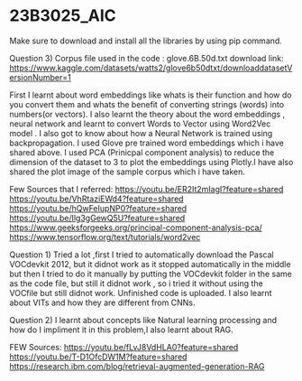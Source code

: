 # 23B3025_AIC
Make sure to download and install all the libraries by using pip command. 

Question 3)
Corpus file used in the code : glove.6B.50d.txt
download link:  
https://www.kaggle.com/datasets/watts2/glove6b50dtxt/downloaddatasetVersionNumber=1

First I learnt about word embeddings like whats is their function and how do you convert them and whats the benefit of converting strings (words) into numbers(or vectors). I also learnt the theory about the word embeddings , neural network and learnt to convert Words to Vector using Word2Vec model . I also got to know about how  a Neural Network is trained using backpropagation. I used Glove pre trained word embeddings which i have shared above. I used PCA (Prinicpal component analysis) to reduce the dimension of the dataset to 3 to plot the embeddings using Plotly.I have also shared the plot image of the sample corpus which i have taken.

Few Sources that I referred:
https://youtu.be/ER2It2mIagI?feature=shared
https://youtu.be/VhRtaziEWd4?feature=shared
https://youtu.be/hQwFeIupNP0?feature=shared
https://youtu.be/Ilg3gGewQ5U?feature=shared
https://www.geeksforgeeks.org/principal-component-analysis-pca/
https://www.tensorflow.org/text/tutorials/word2vec

Question 1)
Tried a lot ,first I tried to automatically download the Pascal VOCdevkit 2012, but it didnot work as it stopped automatically in the middle but then I tried to do it manually by putting the VOCdevkit folder in the
same as the code file, but still it didnot work , so i tried it without using the VOCfile but still didnot work. Unfinished code is uploaded. I also learnt about VITs and how they are different from CNNs.

Question 2)
I learnt about concepts like Natural learning processing and how do I impliment it in this problem,I also learnt about RAG.

FEW Sources:
https://youtu.be/fLvJ8VdHLA0?feature=shared
https://youtu.be/T-D1OfcDW1M?feature=shared
https://research.ibm.com/blog/retrieval-augmented-generation-RAG

